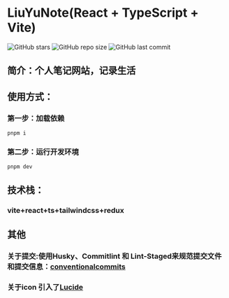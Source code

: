 # LiuYuNote(React + TypeScript + Vite)

![GitHub stars](https://img.shields.io/github/stars/liu-yu-space/note-web-react)
![GitHub repo size](https://img.shields.io/github/repo-size/liu-yu-space/note-web-react)
![GitHub last commit](https://img.shields.io/github/last-commit/liu-yu-space/note-web-react)

## 简介：个人笔记网站，记录生活

## 使用方式：

### 第一步：加载依赖

```shell
pnpm i
```

### 第二步：运行开发环境

```shell
pnpm dev
```

## 技术栈：

### vite+react+ts+tailwindcss+redux

## 其他

### 关于提交:使用Husky、Commitlint 和 Lint-Staged来规范提交文件和提交信息：[conventionalcommits](https://www.conventionalcommits.org/)

### 关于icon 引入了[Lucide](src/pages/login/login.tsx)
